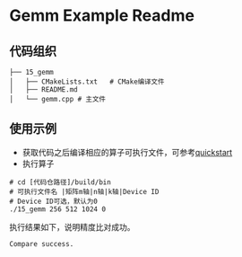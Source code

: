 # Gemm Example Readme
## 代码组织
```
├── 15_gemm
│   ├── CMakeLists.txt   # CMake编译文件
│   ├── README.md
│   └── gemm.cpp # 主文件
```
## 使用示例
- 获取代码之后编译相应的算子可执行文件，可参考[quickstart](../../docs/quickstart.md#算子编译)
- 执行算子
```
# cd [代码仓路径]/build/bin
# 可执行文件名 |矩阵m轴|n轴|k轴|Device ID
# Device ID可选，默认为0
./15_gemm 256 512 1024 0
```
执行结果如下，说明精度比对成功。
```
Compare success.
```
